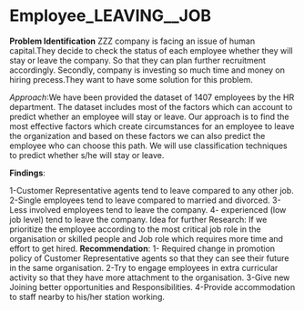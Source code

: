 # Employee_LEAVING__JOB
**Problem Identification**
ZZZ company is facing an issue of human capital.They decide to check the status of each employee whether they will stay or leave the company.
So that they can plan further recruitment accordingly.
Secondly, company is investing so much time and money on hiring precess.They want to have some solution for this problem.


*Approach*:We have been provided the dataset of 1407 employees by the HR department. The dataset includes most of the factors which can account to predict whether an employee will stay or leave. Our approach is to find the most effective factors which create circumstances for an employee to leave the organization and based on these factors we can also predict the employee who can choose this path. We will use classification techniques to predict whether s/he will stay or leave.

**Findings**:

1-Customer Representative agents tend to leave compared to any other job.
2-Single employees tend to leave compared to married and divorced.
3-Less involved employees tend to leave the company.
4- experienced (low job level) tend to leave the company.
Idea for further Research: If we prioritize the employee according to the most critical job role in the organisation or skilled people and Job role which requires more time and effort to get hired.
**Recommendation**:
1- Required change in promotion policy of Customer Representative agents so that they can see their future in the same organisation.
2-Try to engage employees in extra curricular activity so that they have more attachment to the organisation.
3-Give new Joining better opportunities and Responsibilities.
4-Provide accommodation to staff nearby to  his/her station working.



